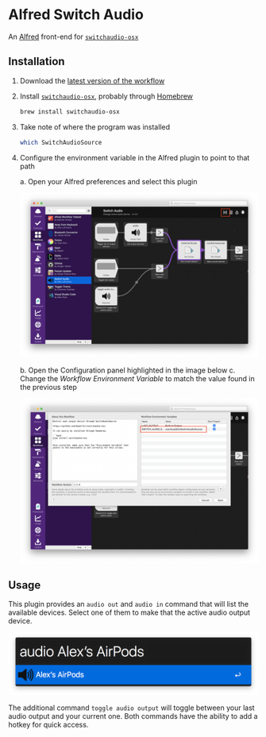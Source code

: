 # Alfred Switch Audio

An [Alfred][alfred] front-end for [`switchaudio-osx`][switchaudio-osx]

## Installation

1.  Download the [latest version of the workflow][download-link]
2.  Install [`switchaudio-osx`][switchaudio-osx], probably through [Homebrew][homebrew]

    ```bash
    brew install switchaudio-osx
    ```

3.  Take note of where the program was installed

    ```bash
    which SwitchAudioSource
    ```

4.  Configure the environment variable in the Alfred plugin to point to that path

    a. Open your Alfred preferences and select this plugin

       ![Plugin Selection](./images/setup-screen-1.png)

    b. Open the Configuration panel highlighted in the image below
    c. Change the _Workflow Environment Variable_ to match the value found in the previous step

       ![Plugin Configuration](./images/setup-screen-2.png)

## Usage

This plugin provides an `audio out` and `audio in` command that will list the available devices. Select one of them to make that the active audio output device.

![Workflow Screenshot](./images/screenshot.png)

The additional command `toggle audio output` will toggle between your last audio output and your current one.
Both commands have the ability to add a hotkey for quick access.

[alfred]: https://www.alfredapp.com
[switchaudio-osx]: https://github.com/deweller/switchaudio-osx
[download-link]: https://github.com/alexlafroscia/alfred-switch-audio-source/releases/latest/download/Switch-Audio-1.2.0.alfredworkflow
[homebrew]: http://brew.sh
